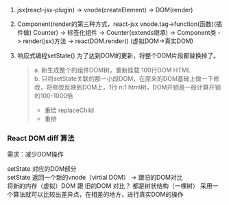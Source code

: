 1. jsx(react-jsx-plugin) -> vnode(createElement) -> DOM(render)

2. Component(render的第三种方式，react-jsx  vnode.tag->function(函数)(插件做) Counter) -> 标签化组件 
   -> Counter(extends继承) -> Component类 -> render(jsx)方法 -> reactDOM.render() (虚拟DOM->真实DOM)  

3. 响应式编程setState() 为了达到DOM的更新，将整个DOM片段都替换掉了。  
   > a. 新生成整个的组件DOM树，重新挂载 100行DOM HTML  
   > b. 只将setState关联的那一小段DOM，在原来的DOM基础上做一下修改，将修改反映到DOM上，1行 n:1 html树，DOM开销是一般计算开销的100-1000倍  
   >- 重绘 replaceChild  
   >- 重排

### React DOM diff 算法  
需求：减少DOM操作  

setState 对应的DOM部分  
setState 返回一个新的vnode（virtial DOM） -> 跟旧的DOM对比  
将新的内存（虚拟）DOM 跟 旧的DOM 对比？  都是树状结构（一棵树） 采用一个算法就可以比较出差异点，在相差的地方，进行真实DOM的操作

